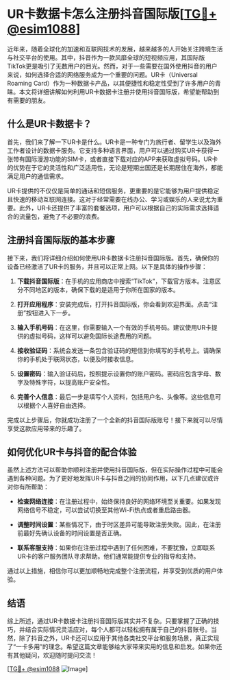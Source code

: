 # UR卡数据卡怎么注册抖音国际版[[TG💪+ @esim1088](https://t.me/s/esim1088)]

近年来，随着全球化的加速和互联网技术的发展，越来越多的人开始关注跨境生活与社交平台的使用。其中，抖音作为一款风靡全球的短视频应用，其国际版TikTok更是吸引了无数用户的目光。然而，对于一些需要在国外使用抖音的用户来说，如何选择合适的网络服务成为一个重要的问题。UR卡（Universal Roaming Card）作为一种数据卡产品，以其便捷性和稳定性受到了许多用户的青睐。本文将详细讲解如何利用UR卡数据卡注册并使用抖音国际版，希望能帮助到有需要的朋友。

## 什么是UR卡数据卡？

首先，我们来了解一下UR卡是什么。UR卡是一种专门为旅行者、留学生以及海外工作者设计的数据卡服务。它支持多种语言界面，用户可以通过购买UR卡获得一张带有国际漫游功能的SIM卡，或者直接下载对应的APP来获取虚拟号码。UR卡的优势在于它的灵活性和广泛适用性，无论是短期出国还是长期居住在海外，都能满足用户的通信需求。

UR卡提供的不仅仅是简单的通话和短信服务，更重要的是它能够为用户提供稳定且快速的移动互联网连接。这对于经常需要在线办公、学习或娱乐的人来说尤为重要。此外，UR卡还提供了丰富的套餐选项，用户可以根据自己的实际需求选择适合的流量包，避免了不必要的浪费。

## 注册抖音国际版的基本步骤

接下来，我们将详细介绍如何使用UR卡数据卡注册抖音国际版。首先，确保你的设备已经激活了UR卡的服务，并且可以正常上网。以下是具体的操作步骤：

1. **下载抖音国际版**：在手机的应用商店中搜索“TikTok”，下载官方版本。注意区分不同地区的版本，确保下载的是适用于你所在国家的版本。

2. **打开应用程序**：安装完成后，打开抖音国际版，你会看到欢迎界面。点击“注册”按钮进入下一步。

3. **输入手机号码**：在这里，你需要输入一个有效的手机号码。建议使用UR卡提供的虚拟号码，这样可以避免国际长途费用的问题。

4. **接收验证码**：系统会发送一条包含验证码的短信到你填写的手机号上。请确保你的手机处于联网状态，以便及时接收信息。

5. **设置密码**：输入验证码后，按照提示设置你的账户密码。密码应包含字母、数字及特殊字符，以提高账户安全性。

6. **完善个人信息**：最后一步是填写个人资料，包括用户名、头像等。这些信息可以根据个人喜好自由选择。

完成以上步骤后，你就成功注册了一个全新的抖音国际版账号！接下来就可以尽情享受这款应用带来的乐趣了。

## 如何优化UR卡与抖音的配合体验

虽然上述方法可以帮助你顺利注册并使用抖音国际版，但在实际操作过程中可能会遇到各种问题。为了更好地发挥UR卡与抖音之间的协同作用，以下几点建议或许对你有所帮助：

- **检查网络连接**：在注册过程中，始终保持良好的网络环境至关重要。如果发现网络信号不稳定，可以尝试切换至其他Wi-Fi热点或者重启路由器。
  
- **调整时间设置**：某些情况下，由于时区差异可能导致注册失败。因此，在注册前最好先确认设备的时间设置是否正确。
  
- **联系客服支持**：如果你在注册过程中遇到了任何困难，不要犹豫，立即联系UR卡的客户服务团队寻求帮助。他们通常能提供专业的指导和支持。

通过以上措施，相信你可以更加顺畅地完成整个注册流程，并享受到优质的用户体验。

## 结语

综上所述，通过UR卡数据卡注册抖音国际版其实并不复杂。只要掌握了正确的技巧，并结合实际情况灵活应对，每个人都可以轻松拥有属于自己的抖音账号。当然，除了抖音之外，UR卡还可以应用于其他各类社交平台和服务场景，真正实现了“一卡多用”的理念。希望这篇文章能够给大家带来实用的信息和启发。如果你还有其他疑问，欢迎随时提问交流！

[[TG💪+ @esim1088](https://t.me/s/esim1088) ![Image](https://i.postimg.cc/4NQfJmqS/Snipaste-2025-05-13-00-14-12.png)]